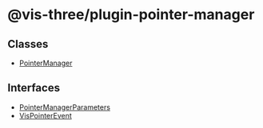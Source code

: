 # @vis-three/plugin-pointer-manager

## Classes

- [PointerManager](classes/PointerManager.md)

## Interfaces

- [PointerManagerParameters](interfaces/PointerManagerParameters.md)
- [VisPointerEvent](interfaces/VisPointerEvent.md)
